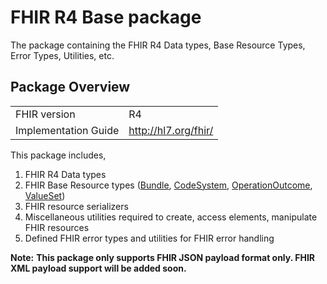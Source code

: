 # FHIR R4 Base package

The package containing the FHIR R4 Data types, Base Resource Types, Error Types, Utilities, etc.

## Package Overview

|                      |                      |
|----------------------|----------------------|
| FHIR version         | R4                   |
| Implementation Guide | http://hl7.org/fhir/ |

This package includes,

1. FHIR R4 Data types
2. FHIR Base Resource types ([Bundle][m1], [CodeSystem][m2], [OperationOutcome][m3], [ValueSet][m4])
3. FHIR resource serializers
4. Miscellaneous utilities required to create, access elements, manipulate FHIR resources
5. Defined FHIR error types and utilities for FHIR error handling

**Note:**
**This package only supports FHIR JSON payload format only. FHIR XML payload support will be added soon.**

[m1]: https://lib.ballerina.io/ballerinax/health.fhir.r4/4.1.4#Bundle
[m2]: https://lib.ballerina.io/ballerinax/health.fhir.r4/4.1.4#CodeSystem
[m3]: https://lib.ballerina.io/ballerinax/health.fhir.r4/4.1.4#OperationOutcome
[m4]: https://lib.ballerina.io/ballerinax/health.fhir.r4/4.1.4#ValueSet